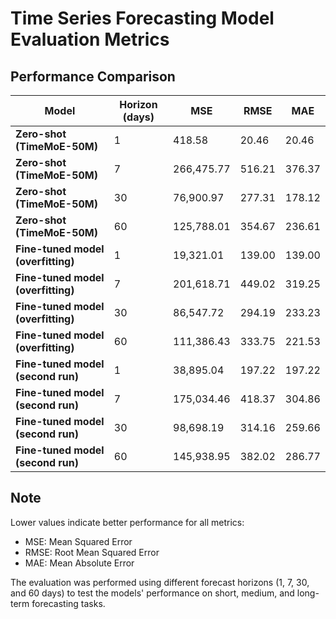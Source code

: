# Time Series Forecasting Model Evaluation Metrics

## Performance Comparison

| **Model** | **Horizon (days)** | **MSE** | **RMSE** | **MAE** |
|-------|----------------|-----|------|-----|
| **Zero-shot (TimeMoE-50M)** | 1 | 418.58 | 20.46 | 20.46 |
| **Zero-shot (TimeMoE-50M)** | 7 | 266,475.77 | 516.21 | 376.37 |
| **Zero-shot (TimeMoE-50M)** | 30 | 76,900.97 | 277.31 | 178.12 |
| **Zero-shot (TimeMoE-50M)** | 60 | 125,788.01 | 354.67 | 236.61 |
| **Fine-tuned model (overfitting)** | 1 | 19,321.01 | 139.00 | 139.00 |
| **Fine-tuned model (overfitting)** | 7 | 201,618.71 | 449.02 | 319.25 |
| **Fine-tuned model (overfitting)** | 30 | 86,547.72 | 294.19 | 233.23 |
| **Fine-tuned model (overfitting)** | 60 | 111,386.43 | 333.75 | 221.53 |
| **Fine-tuned model (second run)** | 1 | 38,895.04 | 197.22 | 197.22 |
| **Fine-tuned model (second run)** | 7 | 175,034.46 | 418.37 | 304.86 |
| **Fine-tuned model (second run)** | 30 | 98,698.19 | 314.16 | 259.66 |
| **Fine-tuned model (second run)** | 60 | 145,938.95 | 382.02 | 286.77 |

## Note

Lower values indicate better performance for all metrics:
- MSE: Mean Squared Error
- RMSE: Root Mean Squared Error
- MAE: Mean Absolute Error

The evaluation was performed using different forecast horizons (1, 7, 30, and 60 days) to test the models' performance on short, medium, and long-term forecasting tasks.
